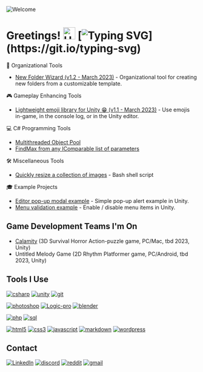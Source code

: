 ![Welcome](https://user-images.githubusercontent.com/8204808/232295202-5c918de0-47c5-4293-94b4-7d031cfb44eb.svg)

# Greetings! <img src="https://user-images.githubusercontent.com/8204808/231772345-4391dcbc-16b1-4d48-bf85-e688e8bf0ded.gif" alt="Hi" width="32px"/> [![Typing SVG](https://readme-typing-svg.demolab.com?font=Fira+Code&pause=1000&color=00FA9A&center=true&vCenter=true&width=435&height=32&lines=Welcome+to+my+profile!;I+%E2%9D%A4%EF%B8%8F+video+games!+%F0%9F%8E%AE;Over+18+years+OOP+experience!;12%2B+years+with+Unity!;Releasing+open+source+tools!)](https://git.io/typing-svg)

📁 Organizational Tools
  - [New Folder Wizard (v1.2 - March 2023)](http://github.com/seekeroftheball/NewFolderWizard-Tool) - Organizational tool for creating new folders from a customizable template.

🎮 Gameplay Enhancing Tools
  - [Lightweight emoji library for Unity 😁 (v1.1 - March 2023)](https://gist.github.com/seekeroftheball/8a4655e7b98441aa05c472c82ad8bb1c) - Use emojis in-game, in the console log, or in the Unity editor.

💻 C# Programming Tools
- [Multithreaded Object Pool](https://gist.github.com/seekeroftheball/5c0af00e8c3262e69561622854cc7411)
- [FindMax from any IComparable list of parameters](https://gist.github.com/seekeroftheball/9c8ed33478f3907591588f0232195457)

🛠️ Miscellaneous Tools
- [Quickly resize a collection of images](https://github.com/seekeroftheball/Resize-Images-Bash) - Bash shell script

🎓 Example Projects
- [Editor pop-up modal example](https://github.com/seekeroftheball/EditorModal) - Simple pop-up alert example in Unity.
- [Menu validation example](https://github.com/seekeroftheball/MenuItemValidationExample) - Enable / disable menu items in Unity.  

## Game Development Teams I'm On
- [Calamity](https://github.com/alexitsios/Calamity/wiki) (3D Survival Horror Action-puzzle game, PC/Mac, tbd 2023, Unity)
- Untitled Melody Game (2D Rhythm Platformer game, PC/Android, tbd 2023, Unity)

## Tools I Use
[![csharp](https://user-images.githubusercontent.com/8204808/224191821-3a3ddf68-7252-40f1-a65c-0d1939b0b2a1.jpg)](#)
[![unity](https://user-images.githubusercontent.com/8204808/224191842-dd4921a0-036f-4007-b0ec-1e135f714b77.jpg)](#)
[![git](https://user-images.githubusercontent.com/8204808/224195638-e3d743da-66f1-4b5b-9f0d-824d8a189958.jpg)](#)

[![photoshop](https://user-images.githubusercontent.com/8204808/224191833-ffe7fdf7-54bc-41d5-9cf0-d8b0d9a76569.jpg)](#)
[![Logic-pro](https://user-images.githubusercontent.com/8204808/224191828-6d311862-5af0-4ba3-acf7-07d152b9fe2b.jpg)](#)
[![blender](https://user-images.githubusercontent.com/8204808/224191819-31dfcebc-6a13-47cd-870f-26f4bc68cb42.jpg)](#)

[![php](https://user-images.githubusercontent.com/8204808/224191834-7619b321-485d-4e59-9dbd-cb198704185d.jpg)](#)
[![sql](https://user-images.githubusercontent.com/8204808/224191838-8a7ef900-c4b7-4e64-bd68-7d0a1cd6d03d.jpg)](#)

[![html5](https://user-images.githubusercontent.com/8204808/224191825-486a0421-64ed-428b-b221-4b1679d1adfd.jpg)](#)
[![css3](https://user-images.githubusercontent.com/8204808/224191822-7d620d5e-d913-4b90-8bc2-87cd07bd42f9.jpg)](#)
[![javascript](https://user-images.githubusercontent.com/8204808/224191826-45864079-c89d-439a-b779-ae54bf04495d.jpg)](#)
[![markdown](https://user-images.githubusercontent.com/8204808/224191831-9e93e9f1-1eea-4d12-bdc7-4ad569da77c6.jpg)](#)
[![wordpress](https://user-images.githubusercontent.com/8204808/224191845-358399b3-54d2-4750-ad5d-9a330c2ad6d9.jpg)](#)

## Contact
[![LinkedIn](https://user-images.githubusercontent.com/8204808/224697954-640e6d13-3b4d-4430-b476-f08b0197966c.png)](https://www.linkedin.com/in/jordan-wilgus/)
[![discord](https://user-images.githubusercontent.com/8204808/224197820-fbe8ea42-51b6-42ec-a64b-9669add75282.jpg)](https://discordapp.com/users/SeekeroftheBall#3389)
[![reddit](https://user-images.githubusercontent.com/8204808/224197823-d2958cae-e53b-44f2-9b18-aaec8246bf63.jpg)](https://www.reddit.com/user/SeekeroftheBall)
[![gmail](https://user-images.githubusercontent.com/8204808/225286436-1ea5eed6-1a7b-4342-836e-824e6aabb887.png)](mailto:jordan.wilgus@gmail.com)

<!--
**seekeroftheball/seekeroftheball** is a ✨ _special_ ✨ repository because its `README.md` (this file) appears on your GitHub profile.

Here are some ideas to get you started:

- 🔭 I’m currently working on ...
- 🌱 I’m currently learning ...
- 👯 I’m looking to collaborate on ...
- 🤔 I’m looking for help with ...
- 💬 Ask me about ...
- 📫 How to reach me: ...
- 😄 Pronouns: ...
- ⚡ Fun fact: ...
-->
